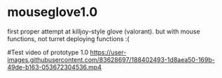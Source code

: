 # mouseglove1.0
first proper attempt at killjoy-style glove (valorant). but with mouse functions, not turret deploying functions :(

#Test video of prototype 1.0
https://user-images.githubusercontent.com/83628697/188402493-1d8aea50-169b-49de-b163-053672304536.mp4

